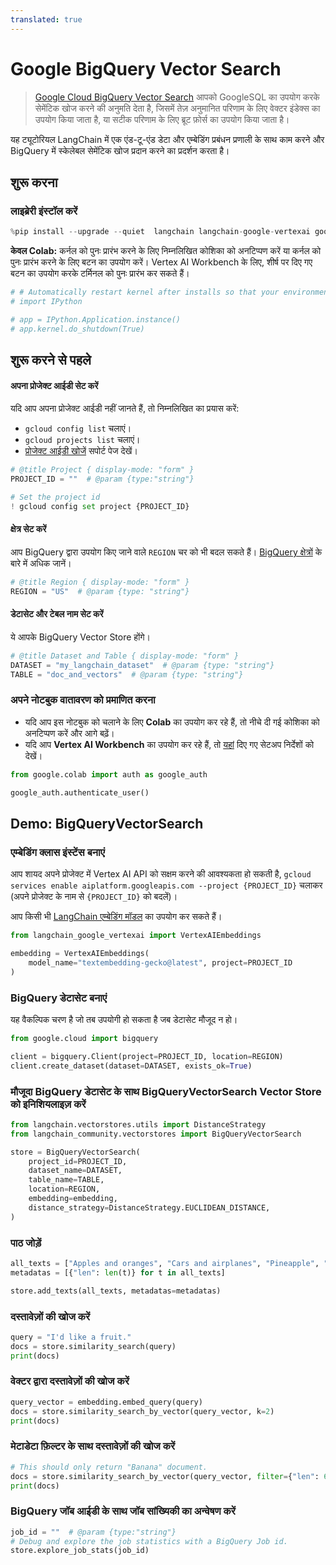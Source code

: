 ```yaml
---
translated: true
---
```


# Google BigQuery Vector Search

> [Google Cloud BigQuery Vector Search](https://cloud.google.com/bigquery/docs/vector-search-intro) आपको GoogleSQL का उपयोग करके सेमेंटिक खोज करने की अनुमति देता है, जिसमें तेज़ अनुमानित परिणाम के लिए वेक्टर इंडेक्स का उपयोग किया जाता है, या सटीक परिणाम के लिए ब्रूट फ़ोर्स का उपयोग किया जाता है।

यह ट्यूटोरियल LangChain में एक एंड-टू-एंड डेटा और एम्बेडिंग प्रबंधन प्रणाली के साथ काम करने और BigQuery में स्केलेबल सेमेंटिक खोज प्रदान करने का प्रदर्शन करता है।

## शुरू करना

### लाइब्रेरी इंस्टॉल करें

```python
%pip install --upgrade --quiet  langchain langchain-google-vertexai google-cloud-bigquery
```

**केवल Colab:** कर्नल को पुनः प्रारंभ करने के लिए निम्नलिखित कोशिका को अनटिप्पण करें या कर्नल को पुनः प्रारंभ करने के लिए बटन का उपयोग करें। Vertex AI Workbench के लिए, शीर्ष पर दिए गए बटन का उपयोग करके टर्मिनल को पुनः प्रारंभ कर सकते हैं।

```python
# # Automatically restart kernel after installs so that your environment can access the new packages
# import IPython

# app = IPython.Application.instance()
# app.kernel.do_shutdown(True)
```

## शुरू करने से पहले

#### अपना प्रोजेक्ट आईडी सेट करें

यदि आप अपना प्रोजेक्ट आईडी नहीं जानते हैं, तो निम्नलिखित का प्रयास करें:
* `gcloud config list` चलाएं।
* `gcloud projects list` चलाएं।
* [प्रोजेक्ट आईडी खोजें](https://support.google.com/googleapi/answer/7014113) सपोर्ट पेज देखें।

```python
# @title Project { display-mode: "form" }
PROJECT_ID = ""  # @param {type:"string"}

# Set the project id
! gcloud config set project {PROJECT_ID}
```

#### क्षेत्र सेट करें

आप BigQuery द्वारा उपयोग किए जाने वाले `REGION` चर को भी बदल सकते हैं। [BigQuery क्षेत्रों](https://cloud.google.com/bigquery/docs/locations#supported_locations) के बारे में अधिक जानें।

```python
# @title Region { display-mode: "form" }
REGION = "US"  # @param {type: "string"}
```

#### डेटासेट और टेबल नाम सेट करें

ये आपके BigQuery Vector Store होंगे।

```python
# @title Dataset and Table { display-mode: "form" }
DATASET = "my_langchain_dataset"  # @param {type: "string"}
TABLE = "doc_and_vectors"  # @param {type: "string"}
```

### अपने नोटबुक वातावरण को प्रमाणित करना

- यदि आप इस नोटबुक को चलाने के लिए **Colab** का उपयोग कर रहे हैं, तो नीचे दी गई कोशिका को अनटिप्पण करें और आगे बढ़ें।
- यदि आप **Vertex AI Workbench** का उपयोग कर रहे हैं, तो [यहां](https://github.com/GoogleCloudPlatform/generative-ai/tree/main/setup-env) दिए गए सेटअप निर्देशों को देखें।

```python
from google.colab import auth as google_auth

google_auth.authenticate_user()
```

## Demo: BigQueryVectorSearch

### एम्बेडिंग क्लास इंस्टेंस बनाएं

आप शायद अपने प्रोजेक्ट में Vertex AI API को सक्षम करने की आवश्यकता हो सकती है, `gcloud services enable aiplatform.googleapis.com --project {PROJECT_ID}` चलाकर (अपने प्रोजेक्ट के नाम से `{PROJECT_ID}` को बदलें)।

आप किसी भी [LangChain एम्बेडिंग मॉडल](/docs/integrations/text_embedding/) का उपयोग कर सकते हैं।

```python
from langchain_google_vertexai import VertexAIEmbeddings

embedding = VertexAIEmbeddings(
    model_name="textembedding-gecko@latest", project=PROJECT_ID
)
```

### BigQuery डेटासेट बनाएं

यह वैकल्पिक चरण है जो तब उपयोगी हो सकता है जब डेटासेट मौजूद न हो।

```python
from google.cloud import bigquery

client = bigquery.Client(project=PROJECT_ID, location=REGION)
client.create_dataset(dataset=DATASET, exists_ok=True)
```

### मौजूदा BigQuery डेटासेट के साथ BigQueryVectorSearch Vector Store को इनिशियलाइज़ करें

```python
from langchain.vectorstores.utils import DistanceStrategy
from langchain_community.vectorstores import BigQueryVectorSearch

store = BigQueryVectorSearch(
    project_id=PROJECT_ID,
    dataset_name=DATASET,
    table_name=TABLE,
    location=REGION,
    embedding=embedding,
    distance_strategy=DistanceStrategy.EUCLIDEAN_DISTANCE,
)
```

### पाठ जोड़ें

```python
all_texts = ["Apples and oranges", "Cars and airplanes", "Pineapple", "Train", "Banana"]
metadatas = [{"len": len(t)} for t in all_texts]

store.add_texts(all_texts, metadatas=metadatas)
```

### दस्तावेज़ों की खोज करें

```python
query = "I'd like a fruit."
docs = store.similarity_search(query)
print(docs)
```

### वेक्टर द्वारा दस्तावेज़ों की खोज करें

```python
query_vector = embedding.embed_query(query)
docs = store.similarity_search_by_vector(query_vector, k=2)
print(docs)
```

### मेटाडेटा फ़िल्टर के साथ दस्तावेज़ों की खोज करें

```python
# This should only return "Banana" document.
docs = store.similarity_search_by_vector(query_vector, filter={"len": 6})
print(docs)
```

### BigQuery जॉब आईडी के साथ जॉब सांख्यिकी का अन्वेषण करें

```python
job_id = ""  # @param {type:"string"}
# Debug and explore the job statistics with a BigQuery Job id.
store.explore_job_stats(job_id)
```
